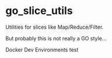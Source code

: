 # go_slice_utils
Utilities for slices like Map/Reduce/Filter.

But probably this is not really a GO style...

Docker Dev Environments test
